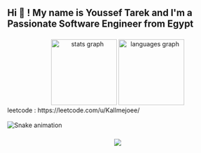 <h2 align="left">Hi 👋 ! My name is Youssef Tarek and I'm a Passionate Software Engineer from Egypt</h2>

###

<div align="center">
  <!-- GitHub Stats -->
  <img src="https://github-readme-stats.vercel.app/api?username=kallmejoe&hide_title=false&hide_rank=false&show_icons=true&include_all_commits=true&count_private=true&disable_animations=false&theme=dracula&locale=en&hide_border=false" height="150" alt="stats graph" />

  <!-- Top Languages -->
  <img src="https://github-readme-stats.vercel.app/api/top-langs?username=kallmejoe&count_private=true&locale=en&hide_title=false&layout=compact&card_width=320&langs_count=5&theme=dracula&hide_border=false" height="150" alt="languages graph" />
</div>

<div> leetcode : https://leetcode.com/u/Kallmejoee/ </div>


<br clear="both">

<!-- Snake Animation -->
<img src="https://raw.githubusercontent.com/yousseftarek/yousseftarek/output/snake.svg" alt="Snake animation" />

###

<div align="center">
  <!-- Profile Views Counter -->
  <img src="https://profile-counter.glitch.me/yousseftarek/count.svg?" />
</div>
